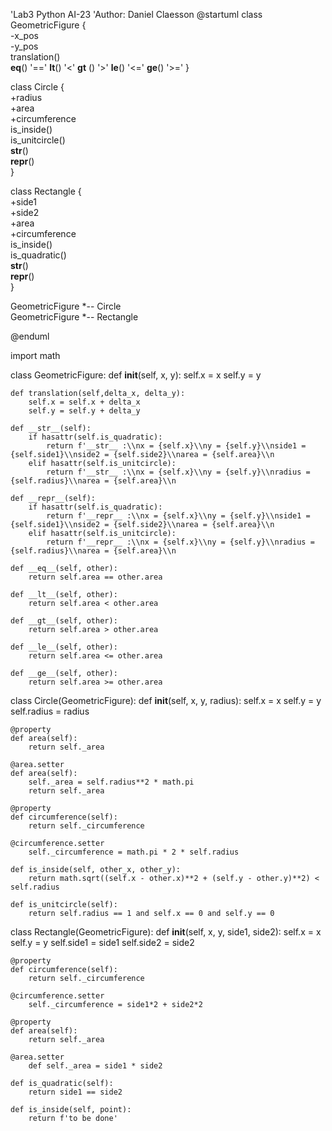 'Lab3 Python AI-23
'Author: Daniel Claesson
@startuml
class GeometricFigure {  
-x_pos  
-y_pos  
translation()  
__eq__() '=='
__lt__() '<'
__gt__ () '>'
__le__() '<='
__ge__() '>='
}  
  
class Circle {  
+radius  
+area  
+circumference  
is_inside()  
is_unitcircle()  
__str__()  
__repr__()  
}  
  
class Rectangle {  
+side1  
+side2  
+area  
+circumference  
is_inside()  
is_quadratic()  
__str__()  
__repr__()  
}  
    
GeometricFigure *-- Circle  
GeometricFigure *-- Rectangle  
  
@enduml

import math

class GeometricFigure:
	def __init__(self, x, y):
		self.x = x
		self.y = y
		
	def translation(self,delta_x, delta_y):
		self.x = self.x + delta_x
		self.y = self.y + delta_y
	
	def __str__(self):
		if hasattr(self.is_quadratic):
			return f'__str__ :\\nx = {self.x}\\ny = {self.y}\\nside1 = {self.side1}\\nside2 = {self.side2}\\narea = {self.area}\\n
		elif hasattr(self.is_unitcircle):
			return f'__str__ :\\nx = {self.x}\\ny = {self.y}\\nradius = {self.radius}\\narea = {self.area}\\n
	
	def __repr__(self):
		if hasattr(self.is_quadratic):
			return f'__repr__ :\\nx = {self.x}\\ny = {self.y}\\nside1 = {self.side1}\\nside2 = {self.side2}\\narea = {self.area}\\n
		elif hasattr(self.is_unitcircle):
			return f'__repr__ :\\nx = {self.x}\\ny = {self.y}\\nradius = {self.radius}\\narea = {self.area}\\n
		
	def __eq__(self, other):
		return self.area == other.area
			
	def __lt__(self, other):
		return self.area < other.area
		
	def __gt__(self, other):
		return self.area > other.area
		
	def __le__(self, other):
		return self.area <= other.area
		
	def __ge__(self, other):
		return self.area >= other.area
	
class Circle(GeometricFigure):
	def __init__(self, x, y, radius):
		self.x = x
		self.y = y
		self.radius = radius
	
	@property
	def area(self):
		return self._area
		
	@area.setter
	def area(self):
		self._area = self.radius**2 * math.pi
		return self._area
	
	@property	
	def circumference(self):
		return self._circumference
		
	@circumference.setter
		self._circumference = math.pi * 2 * self.radius
			
	def is_inside(self, other_x, other_y):
		return math.sqrt((self.x - other.x)**2 + (self.y - other.y)**2) < self.radius
	
	def is_unitcircle(self):
		return self.radius == 1 and self.x == 0 and self.y == 0
		
class Rectangle(GeometricFigure):
	def __init__(self, x, y, side1, side2):
		self.x = x
		self.y = y
		self.side1 = side1
		self.side2 = side2
		
	@property
	def circumference(self):
		return self._circumference
		
	@circumference.setter
		self._circumference = side1*2 + side2*2
		
	@property
	def area(self):
		return self._area
	
	@area.setter
		def self._area = side1 * side2
	
	def is_quadratic(self):
		return side1 == side2
		
	def is_inside(self, point):
		return f'to be done'
		